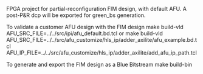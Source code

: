 FPGA project for partial-reconfiguration FIM design, with default AFU.
A post-P&R dcp will be exported for green_bs generation.

To validate a customer AFU design with the FIM design
    make build-vld AFU_SRC_FILE=../../src/ipi/afu_default.bd.tcl
or
    make build-vld AFU_SRC_FILE=../../src/afu_customize/hls_ip/adder_axilite/afu_example.bd.tcl AFU_IP_FILE=../../src/afu_customize/hls_ip/adder_axilite/add_afu_ip_path.tcl

To generate and export the FIM design as a Blue Bitstream
    make build-bin

